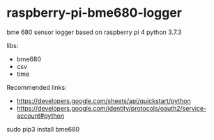# raspberry-pi-bme680-logger
bme 680 sensor logger based on raspberry pi 4
python 3.7.3

libs:
- bme680 
- csv
- time


Recommended links:
- https://developers.google.com/sheets/api/quickstart/python
- https://developers.google.com/identity/protocols/oauth2/service-account#python

sudo pip3 install bme680
